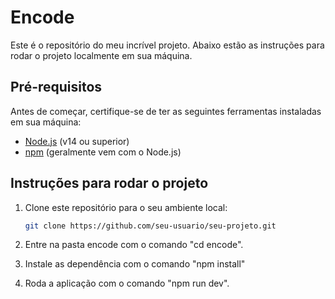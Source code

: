 # Encode

Este é o repositório do meu incrível projeto. Abaixo estão as instruções para rodar o projeto localmente em sua máquina.

## Pré-requisitos

Antes de começar, certifique-se de ter as seguintes ferramentas instaladas em sua máquina:

- [Node.js](https://nodejs.org/) (v14 ou superior)
- [npm](https://www.npmjs.com/) (geralmente vem com o Node.js)

## Instruções para rodar o projeto

1. Clone este repositório para o seu ambiente local:

   ```bash
   git clone https://github.com/seu-usuario/seu-projeto.git

2. Entre na pasta encode com o comando "cd encode".

3. Instale as dependência com o comando "npm install"

4. Roda a aplicação com o comando "npm run dev".
